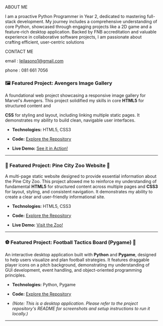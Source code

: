 ABOUT ME 

I am a proactive Python Programmer in Year 2, dedicated to mastering full-stack development. My journey includes a comprehensive understanding of core Python, showcased through engaging projects like a 2D game and a feature-rich desktop application. Backed by FNB accreditation and valuable experience in collaborative software projects, I am passionate about crafting efficient, user-centric solutions

CONTACT ME 

email : leilasono1@gmail.com

phone : 081 661 7056

### 🖼️ Featured Project: Avengers Image Gallery

A foundational web project showcasing a responsive image gallery for Marvel's Avengers. This project solidified my skills in core **HTML5** for structured content and 

**CSS** for styling and layout, including linking multiple static pages. It demonstrates my ability to build clean, navigable user interfaces.

* **Technologies:** HTML5, CSS3
  
* **Code:** [Explore the Repository](https://github.com/leilas25/Avengers-game)
  
* **Live Demo:** [See it in Action!](https://leilas25.github.io/Avengers-gallery/)

---

### 🐒 Featured Project: Pine City Zoo Website 🐘

A multi-page static website designed to provide essential information about the Pine City Zoo. This project allowed me to reinforce my understanding of fundamental **HTML5** for structured content across multiple pages and **CSS3** for layout, styling, and consistent navigation. It demonstrates my ability to create a clear and user-friendly informational site.

* **Technologies:** HTML5, CSS3
  
* **Code:** [Explore the Repository](https://github.com/leilas25/Pine-City-Zoo-)
  
* **Live Demo:** [Visit the Zoo!](https://leilas25.github.io/Pine-City-Zoo-/)

---
### ⚽ Featured Project: Football Tactics Board (Pygame) 🥅

An interactive desktop application built with **Python** and **Pygame**, designed to help users visualize and plan football strategies. It features draggable player icons on a pitch background, demonstrating my understanding of GUI development, event handling, and object-oriented programming principles.

* **Technologies:** Python, Pygame
  
* **Code:** [Explore the Repository](https://github.com/leilas25/Football-Tactics-Board)
  
* *(Note: This is a desktop application. Please refer to the project repository's README for screenshots and setup instructions to run it locally.)*

---

